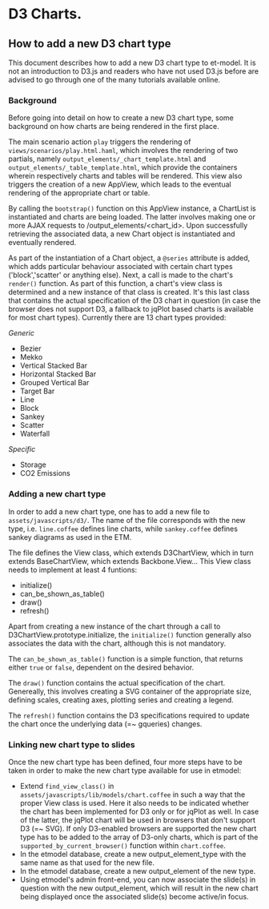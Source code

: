 # D3 Charts.

## How to add a new D3 chart type
This document describes how to add a new D3 chart type to et-model. It is not an introduction to D3.js and readers who have not used D3.js before are advised to go through one of the many tutorials available online.

### Background
Before going into detail on how to create a new D3 chart type, some background on how charts are being rendered in the first place.

The main scenario action `play` triggers the rendering of `views/scenarios/play.html.haml`, which involves the rendering of two partials, namely `output_elements/_chart_template.html` and `output_elements/_table_template.html`, which provide the containers wherein respectively charts and tables will be rendered. This view also triggers the creation of a new AppView, which leads to the eventual rendering of the appropriate chart or table.

By calling the `bootstrap()` function on this AppView instance, a ChartList is instantiated and charts are being loaded. The latter involves making one or more AJAX requests to /output_elements/\<chart_id\>. Upon successfully retrieving the associated data, a new Chart object is instantiated and eventually rendered.

As part of the instantiation of a Chart object, a `@series` attribute is added, which adds particular behaviour associated with certain chart types ('block','scatter' or anything else). Next, a call is made to the chart's  `render()` function. As part of this function, a chart's view class is determined and a new instance of that class is created. It's this last class that contains the actual specification of the D3 chart in question (in case the browser does not support D3, a fallback to jqPlot based charts is available for most chart types). Currently there are 13 chart types provided:

*Generic*
* Bezier
* Mekko
* Vertical Stacked Bar
* Horizontal Stacked Bar
* Grouped Vertical Bar
* Target Bar
* Line
* Block
* Sankey
* Scatter
* Waterfall

*Specific*
* Storage
* CO2 Emissions

### Adding a new chart type

In order to add a new chart type, one has to add a new file to `assets/javascripts/d3/`. The name of the file corresponds with the new type, i.e. `line.coffee` defines line charts, while `sankey.coffee` defines sankey diagrams as used in the ETM. 

The file defines the View class, which extends D3ChartView, which in turn extends BaseChartView, which extends Backbone.View... This View class needs to implement at least 4 funtions:

* initialize()
* can_be_shown_as_table()
* draw()
* refresh()

Apart from creating a new instance of the chart through a call to D3ChartView.prototype.initialize, the `initialize()` function generally also associates the data with the chart, although this is not mandatory.

The `can_be_shown_as_table()` function is a simple function, that returns either `true` or `false`, dependent on the desired behavior.

The `draw()` function contains the actual specification of the chart. Genereally, this involves creating a SVG container of the appropriate size, defining scales, creating axes, plotting series and creating a legend.

The `refresh()` function contains the D3 specifications required to update the chart once the underlying data (=~ gqueries) changes. 

### Linking new chart type to slides
Once the new chart type has been defined, four more steps have to be taken in order to make the new chart type available for use in etmodel:

* Extend `find_view_class()` in `assets/javascripts/lib/models/chart.coffee` in such a way that the proper View class is used. Here it also needs to be indicated whether the chart has been implemented for D3 only or for jqPlot as well. In case of the latter, the jqPlot chart will be used in browsers that don't support D3 (=~ SVG). If only D3-enabled browsers are supported the new chart type has to be added to the array of D3-only charts, which is part of the `supported_by_current_browser()` function within `chart.coffee`.
* In the etmodel database, create a new output_element_type with the same name as that used for the new file.
* In the etmodel database, create a new output_element of the new type.
* Using etmodel's admin front-end, you can now associate the slide(s) in question with the new output_element, which will result in the new chart being displayed once the associated slide(s) become active/in focus.
